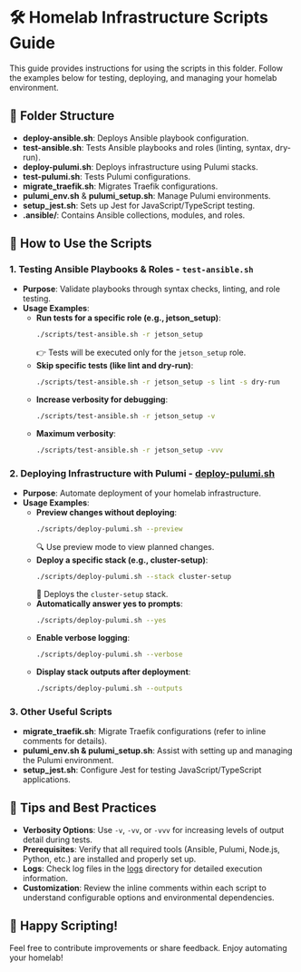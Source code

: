 # 🛠️ Homelab Infrastructure Scripts Guide

This guide provides instructions for using the scripts in this folder. Follow the examples below for testing, deploying, and managing your homelab environment.

## 📂 Folder Structure
- **deploy-ansible.sh**: Deploys Ansible playbook configuration.
- **test-ansible.sh**: Tests Ansible playbooks and roles (linting, syntax, dry-run).
- **deploy-pulumi.sh**: Deploys infrastructure using Pulumi stacks.
- **test-pulumi.sh**: Tests Pulumi configurations.
- **migrate_traefik.sh**: Migrates Traefik configurations.
- **pulumi_env.sh** & **pulumi_setup.sh**: Manage Pulumi environments.
- **setup_jest.sh**: Sets up Jest for JavaScript/TypeScript testing.
- **.ansible/**: Contains Ansible collections, modules, and roles.

## 🚀 How to Use the Scripts

### 1. Testing Ansible Playbooks & Roles - `test-ansible.sh`
- **Purpose**: Validate playbooks through syntax checks, linting, and role testing.
- **Usage Examples**:
  - **Run tests for a specific role (e.g., jetson_setup)**:
    ```bash
    ./scripts/test-ansible.sh -r jetson_setup
    ```
    👉 Tests will be executed only for the `jetson_setup` role.
  - **Skip specific tests (like lint and dry-run)**:
    ```bash
    ./scripts/test-ansible.sh -r jetson_setup -s lint -s dry-run
    ```
  - **Increase verbosity for debugging**:
    ```bash
    ./scripts/test-ansible.sh -r jetson_setup -v
    ```
  - **Maximum verbosity**:
    ```bash
    ./scripts/test-ansible.sh -r jetson_setup -vvv
    ```

### 2. Deploying Infrastructure with Pulumi - [deploy-pulumi.sh](http://_vscodecontentref_/0)
- **Purpose**: Automate deployment of your homelab infrastructure.
- **Usage Examples**:
  - **Preview changes without deploying**:
    ```bash
    ./scripts/deploy-pulumi.sh --preview
    ```
    🔍 Use preview mode to view planned changes.
  - **Deploy a specific stack (e.g., cluster-setup)**:
    ```bash
    ./scripts/deploy-pulumi.sh --stack cluster-setup
    ```
    🚀 Deploys the `cluster-setup` stack.
  - **Automatically answer yes to prompts**:
    ```bash
    ./scripts/deploy-pulumi.sh --yes
    ```
  - **Enable verbose logging**:
    ```bash
    ./scripts/deploy-pulumi.sh --verbose
    ```
  - **Display stack outputs after deployment**:
    ```bash
    ./scripts/deploy-pulumi.sh --outputs
    ```

### 3. Other Useful Scripts
- **migrate_traefik.sh**: Migrate Traefik configurations (refer to inline comments for details).
- **pulumi_env.sh & pulumi_setup.sh**: Assist with setting up and managing the Pulumi environment.
- **setup_jest.sh**: Configure Jest for testing JavaScript/TypeScript applications.

## 📝 Tips and Best Practices
- **Verbosity Options**: Use `-v`, `-vv`, or `-vvv` for increasing levels of output detail during tests.
- **Prerequisites**: Verify that all required tools (Ansible, Pulumi, Node.js, Python, etc.) are installed and properly set up.
- **Logs**: Check log files in the [logs](http://_vscodecontentref_/1) directory for detailed execution information.
- **Customization**: Review the inline comments within each script to understand configurable options and environmental dependencies.

## 🙂 Happy Scripting!
Feel free to contribute improvements or share feedback. Enjoy automating your homelab!
